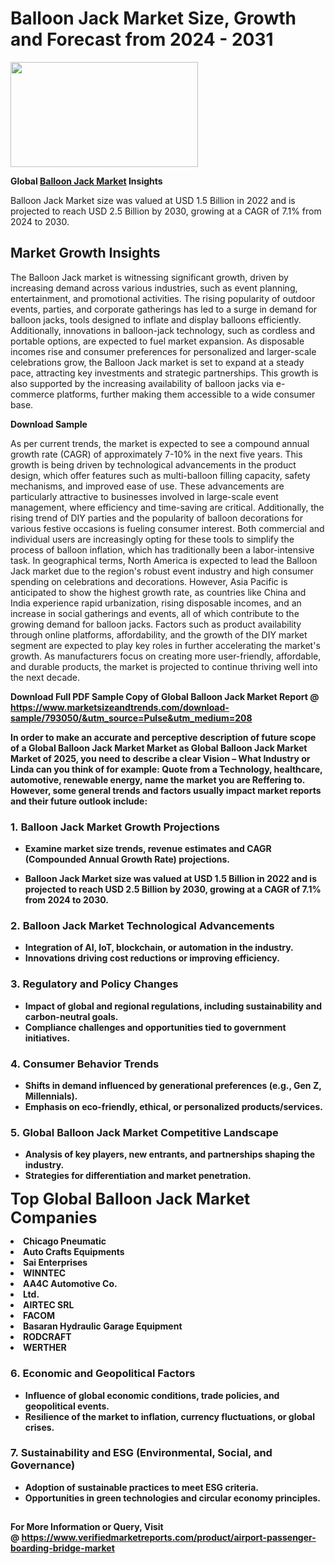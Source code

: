 <H1>Balloon Jack Market Size, Growth and Forecast from 2024 - 2031</H1><img class="aligncenter size-medium wp-image-584254" src="https://thirdeyenews.in/wp-content/uploads/2024/09/Global-Market-Research-300x168.jpeg" alt="" width="300" height="168" /><p><strong>Global&nbsp;<a href="https://www.marketsizeandtrends.com/download-sample/793050/&amp;utm_source=Pulse&amp;utm_medium=208">Balloon Jack Market</a> Insights</strong></p><p>Balloon Jack Market size was valued at USD 1.5 Billion in 2022 and is projected to reach USD 2.5 Billion by 2030, growing at a CAGR of 7.1% from 2024 to 2030.</p><p><h2>Market Growth Insights</h2> <p>The Balloon Jack market is witnessing significant growth, driven by increasing demand across various industries, such as event planning, entertainment, and promotional activities. The rising popularity of outdoor events, parties, and corporate gatherings has led to a surge in demand for balloon jacks, tools designed to inflate and display balloons efficiently. Additionally, innovations in balloon-jack technology, such as cordless and portable options, are expected to fuel market expansion. As disposable incomes rise and consumer preferences for personalized and larger-scale celebrations grow, the Balloon Jack market is set to expand at a steady pace, attracting key investments and strategic partnerships. This growth is also supported by the increasing availability of balloon jacks via e-commerce platforms, further making them accessible to a wide consumer base.</p> <p><strong>Download Sample</strong></p> <p>As per current trends, the market is expected to see a compound annual growth rate (CAGR) of approximately 7-10% in the next five years. This growth is being driven by technological advancements in the product design, which offer features such as multi-balloon filling capacity, safety mechanisms, and improved ease of use. These advancements are particularly attractive to businesses involved in large-scale event management, where efficiency and time-saving are critical. Additionally, the rising trend of DIY parties and the popularity of balloon decorations for various festive occasions is fueling consumer interest. Both commercial and individual users are increasingly opting for these tools to simplify the process of balloon inflation, which has traditionally been a labor-intensive task. In geographical terms, North America is expected to lead the Balloon Jack market due to the region's robust event industry and high consumer spending on celebrations and decorations. However, Asia Pacific is anticipated to show the highest growth rate, as countries like China and India experience rapid urbanization, rising disposable incomes, and an increase in social gatherings and events, all of which contribute to the growing demand for balloon jacks. Factors such as product availability through online platforms, affordability, and the growth of the DIY market segment are expected to play key roles in further accelerating the market's growth. As manufacturers focus on creating more user-friendly, affordable, and durable products, the market is projected to continue thriving well into the next decade. </p> <p><strong></p><p><span class=""><strong>Download Full PDF Sample Copy of Global Balloon Jack Market Report</strong> @ <a href="https://www.marketsizeandtrends.com/download-sample/793050/&amp;utm_source=Pulse&amp;utm_medium=208" target="_blank">https://www.marketsizeandtrends.com/download-sample/793050/&amp;utm_source=Pulse&amp;utm_medium=208</a></span></p><p>In order to make an accurate and perceptive description of future scope of a Global&nbsp;Balloon Jack Market Market as Global&nbsp;Balloon Jack Market Market of 2025, you need to describe a clear Vision &ndash; What Industry or Linda can you think of for example: Quote from a Technology, healthcare, automotive, renewable energy, name the market you are Reffering to. However, some general trends and factors usually impact market reports and their future outlook include:</p><h3>1.&nbsp;<strong>Balloon Jack Market Growth Projections</strong></h3><ul><li>Examine market size trends, revenue estimates and CAGR (Compounded Annual Growth Rate) projections.</li><li><p>Balloon Jack Market size was valued at USD 1.5 Billion in 2022 and is projected to reach USD 2.5 Billion by 2030, growing at a CAGR of 7.1% from 2024 to 2030.</p></li></ul><h3>2.&nbsp;<strong>Balloon Jack Market Technological Advancements</strong></h3><ul><li>Integration of AI, IoT, blockchain, or automation in the industry.</li><li>Innovations driving cost reductions or improving efficiency.</li></ul><h3>3.&nbsp;<strong>Regulatory and Policy Changes</strong></h3><ul><li>Impact of global and regional regulations, including sustainability and carbon-neutral goals.</li><li>Compliance challenges and opportunities tied to government initiatives.</li></ul><h3>4.&nbsp;<strong>Consumer Behavior Trends</strong></h3><ul><li>Shifts in demand influenced by generational preferences (e.g., Gen Z, Millennials).</li><li>Emphasis on eco-friendly, ethical, or personalized products/services.</li></ul><h3>5.&nbsp;<strong>Global Balloon Jack Market Competitive Landscape</strong></h3><ul><li>Analysis of key players, new entrants, and partnerships shaping the industry.</li><li>Strategies for differentiation and market penetration.</li></ul><p data-pm-slice="1 1 []"><span style="color: inherit; font-family: inherit; font-size: 25px;">Top Global Balloon Jack Market Companies</span></p><div class="" data-test-id=""><p><li>Chicago Pneumatic</li><li> Auto Crafts Equipments</li><li> Sai Enterprises</li><li> WINNTEC</li><li> AA4C Automotive Co.</li><li> Ltd.</li><li> AIRTEC SRL</li><li> FACOM</li><li> Basaran Hydraulic Garage Equipment</li><li> RODCRAFT</li><li> WERTHER</li></p></div><h3>6.&nbsp;<strong>Economic and Geopolitical Factors</strong></h3><ul><li>Influence of global economic conditions, trade policies, and geopolitical events.</li><li>Resilience of the market to inflation, currency fluctuations, or global crises.</li></ul><h3>7.&nbsp;<strong>Sustainability and ESG (Environmental, Social, and Governance)</strong></h3><ul><li>Adoption of sustainable practices to meet ESG criteria.</li><li>Opportunities in green technologies and circular economy principles.</li></ul><h2><strong style="font-size: 14px;">For More Information or Query, Visit @&nbsp;</strong><a style="background-color: #ffffff; font-size: 14px;" href="https://www.marketsizeandtrends.com/report/balloon-jack-market/" target="_blank">https://www.verifiedmarketreports.com/product/airport-passenger-boarding-bridge-market</a></h2>
